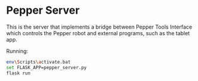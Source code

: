 # Pepper Server

This is the server that implements a bridge between Pepper Tools Interface which controls the Pepper robot and external programs, such as the tablet app.

Running:

```bash
env\Scripts\activate.bat
set FLASK_APP=pepper_server.py
flask run
```
